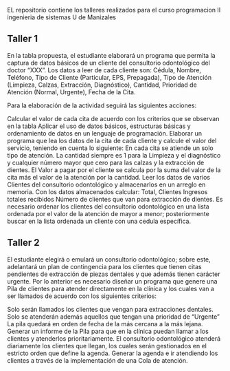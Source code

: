 EL repositorio contiene los talleres realizados para el curso programacion II ingenieria de sistemas U de Manizales

## Taller 1

En la tabla propuesta, el estudiante elaborará un programa que permita la captura de datos básicos de un cliente del consultorio odontológico del doctor “XXX”. 
Los datos a leer de cada cliente son: Cédula, Nombre, Teléfono, Tipo de Cliente (Particular, EPS, Prepagada), Tipo de Atención (Limpieza, Calzas, Extracción, Diagnóstico), 
Cantidad, Prioridad de Atención (Normal, Urgente), Fecha de la Cita.

Para la elaboración de la actividad seguirá las siguientes acciones:

Calcular el valor de cada cita de acuerdo con los criterios que se observan en la tabla
Aplicar el uso de datos básicos, estructuras básicas y ordenamiento de datos en un lenguaje de programación.
Elaborar un programa que lea los datos de la cita de cada cliente y calcule el valor del servicio, teniendo en cuenta lo siguiente:
En cada cita se atiende un solo tipo de atención.
La cantidad siempre es 1 para la Limpieza y el diagnóstico y cualquier número mayor que cero para las calzas y la extracción de dientes.
El Valor a pagar por el cliente se calcula por la suma del valor de la cita más el valor de la atención por la cantidad.
Leer los datos de varios Clientes del consultorio odontológico y almacenarlos en un arreglo en memoria. Con los datos almacenados calcular:
Total, Clientes
Ingresos totales recibidos
Número de clientes que van para extracción de dientes.
Es necesario ordenar los clientes del consultorio odontológico en una lista ordenada por el valor de la atención de mayor a menor; posteriormente buscar en la lista ordenada un cliente con una cedula específica.

## Taller 2

El estudiante elegirá o emulará un consultorio odontológico; sobre este, adelantará un plan de contingencia para los clientes que tienen citas pendientes de extracción de piezas dentales y que además tienen carácter urgente. Por lo anterior es necesario diseñar un programa que genere una Pila de clientes para atender directamente en la clínica y los cuales van a ser llamados de acuerdo con los siguientes criterios:

Solo serán llamados los clientes que vengan para extracciones dentales.
Solo se atenderán además aquellos que tengan una prioridad de “Urgente”
La pila quedará en orden de fecha de la más cercana a la más lejana.
Generar un informe de la Pila para que en la clínica puedan llamar a los clientes y atenderlos prioritariamente.
El consultorio odontológico atenderá diariamente los clientes que llegan, los cuales serán gestionados en el estricto orden que define la agenda. Generar la agenda e ir atendiendo los clientes a través de la implementación de una Cola de atención.
